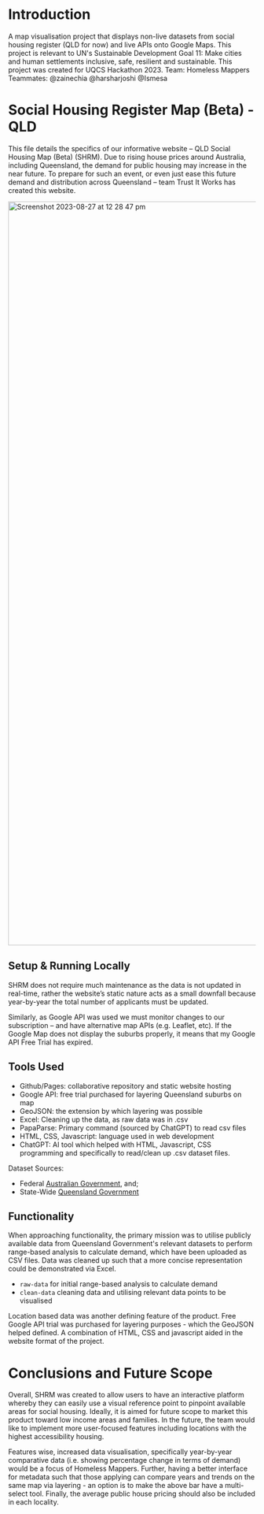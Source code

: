 # Introduction
A map visualisation project that displays non-live datasets from social housing register (QLD for now) and live APIs onto Google Maps. This project is relevant to UN's Sustainable Development Goal 11: Make cities and human settlements inclusive, safe, resilient and sustainable. This project was created for UQCS Hackathon 2023. 
Team: Homeless Mappers
Teammates: @zainechia @harsharjoshi @Ismesa

# Social Housing Register Map (Beta) - QLD

This file details the specifics of our informative website – QLD Social Housing Map (Beta) (SHRM). Due to rising house prices around Australia, including Queensland, the demand for public housing may increase in the near future. To prepare for such an event, or even just ease this future demand and distribution across Queensland – team Trust It Works has created this website. 

<img width="1511" alt="Screenshot 2023-08-27 at 12 28 47 pm" src="https://github.com/Ismesa/social-housing-register-map/assets/74528254/9868c867-a2be-461d-85f3-ff95e40ec837">

## Setup & Running Locally

SHRM does not require much maintenance as the data is not updated in real-time, rather the website’s static nature acts as a small downfall because year-by-year the total number of applicants must be updated. 

Similarly, as Google API was used we must monitor changes to our subscription – and have alternative map APIs (e.g. Leaflet, etc). If the Google Map does not display the suburbs properly, it means that my Google API Free Trial has expired.

## Tools Used

* Github/Pages: collaborative repository and static website hosting
* Google API: free trial purchased for layering Queensland suburbs on map
* GeoJSON: the extension by which layering was possible
* Excel: Cleaning up the data, as raw data was in .csv
* PapaParse: Primary command (sourced by ChatGPT) to read csv files
* HTML, CSS, Javascript: language used in web development
* ChatGPT: AI tool which helped with HTML, Javascript, CSS programming and specifically to read/clean up .csv dataset files. 

Dataset Sources:
* Federal [Australian Government](https://data.gov.au/dataset/ds-dga-6bedcb55-1b1f-457b-b092-58e88952e9f0/details), and;
* State-Wide [Queensland Government](https://www.data.qld.gov.au/dataset/social-housing-register/resource/9fd99c88-c117-4e30-8b4b-54ac24170b80?inner_span=True)

## Functionality

When approaching functionality, the primary mission was to utilise publicly available data from Queensland Government's relevant datasets to perform range-based analysis to calculate demand, which have been uploaded as CSV files. Data was cleaned up such that a more concise representation could be demonstrated via Excel. 

* `raw-data` for initial range-based analysis to calculate demand
* `clean-data` cleaning data and utilising relevant data points to be visualised

Location based data was another defining feature of the product. Free Google API trial was purchased for layering purposes - which the GeoJSON helped defined. A combination of HTML, CSS and javascript aided in the website format of the project. 

# Conclusions and Future Scope

Overall, SHRM was created to allow users to have an interactive platform whereby they can easily use a visual reference point to pinpoint available areas for social housing. Ideally, it is aimed for future scope to market this product toward low income areas and families. In the future, the team would like to implement more user-focused features including locations with the highest accessibility housing. 

Features wise, increased data visualisation, specifically year-by-year comparative data (i.e. showing percentage change in terms of demand) would be a focus of Homeless Mappers. Further, having a better interface for metadata such that those applying can compare years and trends on the same map via layering - an option is to make the above bar have a multi-select tool. Finally, the average public house pricing should also be included in each locality. 

